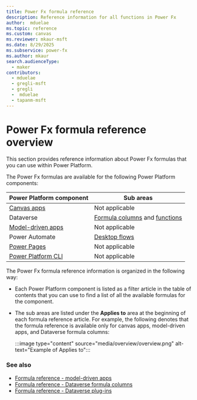 ```yaml
---
title: Power Fx formula reference
description: Reference information for all functions in Power Fx
author:  mduelae
ms.topic: reference
ms.custom: canvas
ms.reviewer: mkaur-msft
ms.date: 8/29/2025
ms.subservice: power-fx
ms.author: mkaur
search.audienceType:
  - maker
contributors:
  - mduelae
  - gregli-msft
  - gregli
  -  mduelae
  - tapanm-msft
---
```


# Power Fx formula reference overview

This section provides reference information about Power Fx formulas that you can use within Power Platform.

The Power Fx formulas are available for the following Power Platform components:

| Power Platform component   | Sub areas|
| - | - |
| [Canvas apps](formula-reference-canvas-apps.md)   | Not applicable |
| Dataverse   | [Formula columns](formula-reference-formula-columns.md) and [functions](formula-reference-plug-ins.md) |
| [Model-driven apps](formula-reference-model-driven-apps.md)   | Not applicable |
| Power Automate   | [Desktop flows](formula-reference-desktop-flows.md) |
| [Power Pages](formula-reference-power-pages.md)   | Not applicable |
| [Power Platform CLI](formula-reference-pac-cli.md)   | Not applicable |

The Power Fx formula reference information is organized in the following way:

- Each Power Platform component is listed as a filter article in the table of contents that you can use to find a list of all the available formulas for the component. 
- The sub areas are listed under the **Applies to** area at the beginning of each formula reference article. For example, the following denotes that the formula reference is available only for canvas apps, model-driven apps, and Dataverse formula columns:

    :::image type="content" source="media/overview/overview.png" alt-text="Example of Applies to":::

### See also

- [Formula reference - model-driven apps](formula-reference-model-driven-apps.md)
- [Formula reference - Dataverse formula columns](formula-reference-formula-columns.md)
- [Formula reference - Dataverse plug-ins](formula-reference-plug-ins.md)

